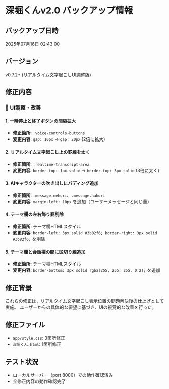 # 深堀くんv2.0 バックアップ情報

## バックアップ日時
2025年07月16日 02:43:00

## バージョン
v0.7.2+ (リアルタイム文字起こしUI調整版)

## 修正内容
### 🎨 UI調整・改善

#### 1. 一時停止と終了ボタンの間隔拡大
- **修正箇所**: `.voice-controls-buttons`
- **変更内容**: `gap: 10px` → `gap: 20px` (2倍に拡大)

#### 2. リアルタイム文字起こし上の罫線を太く
- **修正箇所**: `.realtime-transcript-area`
- **変更内容**: `border-top: 1px solid` → `border-top: 3px solid` (3倍に太く)

#### 3. AIキャラクターの吹き出しにパディング追加
- **修正箇所**: `.message.nehori`、`.message.hahori`
- **変更内容**: `margin-left: 10px` を追加（ユーザーメッセージと同じ量）

#### 4. テーマ欄の左右飾り罫削除
- **修正箇所**: テーマ欄HTMLスタイル
- **変更内容**: `border-left: 3px solid #3b82f6; border-right: 3px solid #3b82f6;` を削除

#### 5. テーマ欄と会話欄の間に区切り線追加
- **修正箇所**: テーマ欄HTMLスタイル
- **変更内容**: `border-bottom: 3px solid rgba(255, 255, 255, 0.2);` を追加

## 修正背景
これらの修正は、リアルタイム文字起こし表示位置の問題解決後の仕上げとして実施。
ユーザーからの具体的な要望に基づき、UIの視覚的な改善を行った。

## 修正ファイル
- `app/style.css`: 3箇所修正
- `深堀くん.html`: 1箇所修正

## テスト状況
- ローカルサーバー（port 8000）での動作確認済み
- 全修正内容の動作確認完了 